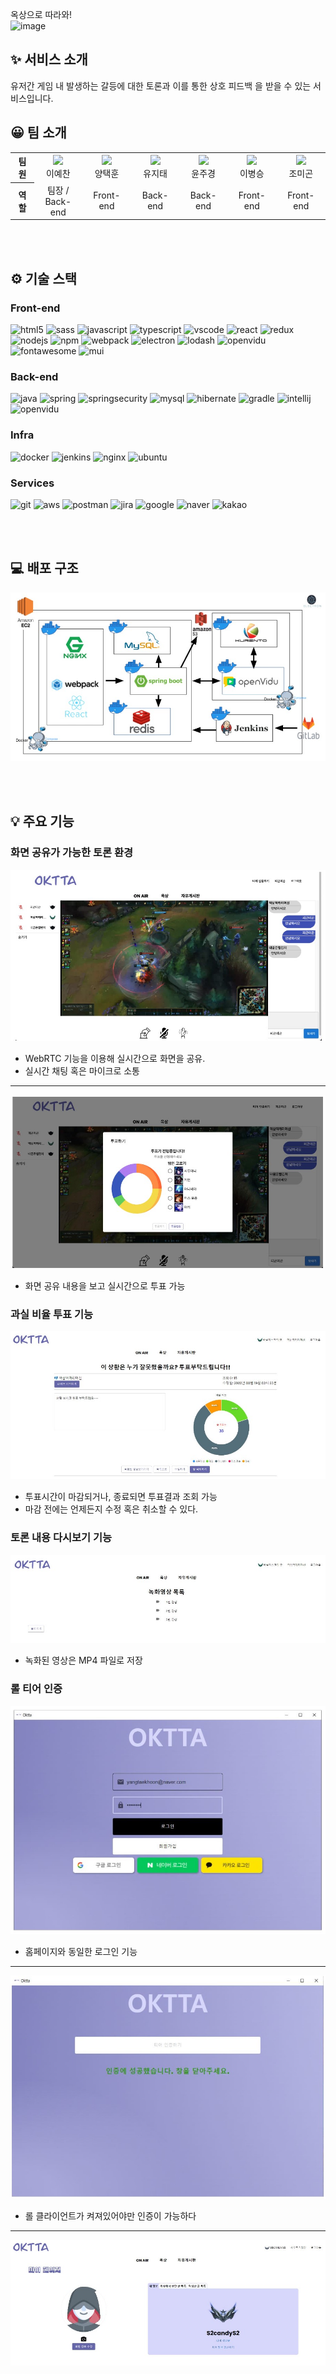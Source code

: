 옥상으로 따라와! <br/>
<img width="236" alt="image" src="https://user-images.githubusercontent.com/79758079/183015812-0e90d37f-355d-4a37-a12c-4949ffa0fdeb.png"/>

## ✨ 서비스 소개

유저간 게임 내 발생하는 갈등에 대한 토론과 이를 통한 상호 피드백
을 받을 수 있는 서비스입니다.

## 😀 팀 소개

<table>
  <tr>
    <th>팀원</th>
    <td><center><img src="https://user-images.githubusercontent.com/79758079/183022961-5cbce207-6c00-432f-925e-edf2f67b3294.png" width="50"><br/>이예찬</center></td>
    <td><center><img src="https://user-images.githubusercontent.com/79758079/183021854-b1289d1d-b78a-4492-9b21-cfc291c61eee.png" width="50"><br/>양택훈</center></td>
    <td><center><img src="https://user-images.githubusercontent.com/79758079/183023332-3e023ffa-600e-4b77-acd2-da564ab83d3e.png" width="50"><br/>유지태</center></td>
    <td><center><img src="https://user-images.githubusercontent.com/79758079/183021259-3e97bb1c-f46b-4759-b497-74c8f198a983.png" width="50"><br/>윤주경</center></td>
    <td><center><img src="https://user-images.githubusercontent.com/79758079/183022829-db3fa6a9-6b4e-4b2b-96a1-d1820b1de530.png" width="50"><br/>이병승</center></td>
    <td><center><img src="https://user-images.githubusercontent.com/79758079/183022427-162a8de7-852c-4b23-bb24-5316a954f391.png" width="50"><br/>조미곤</center></td>
  </tr>
  <tr>
    <th>역할</th>
    <td><center>팀장 /<br/> Back-end</center></td>
    <td><center>Front-end</center></td>
    <td><center>Back-end</center></td>
    <td><center>Back-end</center></td>
    <td><center>Front-end</center></td>
    <td><center>Front-end</center></td>
  </tr>
</table>
<br/><br/>

## ⚙️ 기술 스택

### Front-end

![html5](https://img.shields.io/badge/HTML5-E34F26?style=flat-square&logo=html5&logoColor=white) ![sass](https://img.shields.io/badge/Sass-CC6699?style=flat-square&logo=Sass&logoColor=white) ![javascript](https://img.shields.io/badge/JavaScript-F7DF1E?style=flat-square&logo=javascript&logoColor=black) ![typescript](https://img.shields.io/badge/TypeScript-3178C6?style=flat-square&logo=typescript&logoColor=white) ![vscode](https://img.shields.io/badge/Visual%20Studio%20Code-007ACC?style=flat-square&logo=Visual%20Studio%20Code&logoColor=white) ![react](https://img.shields.io/badge/React-61DAFB?style=flat-square&logo=React&logoColor=black) ![redux](https://img.shields.io/badge/Redux-764ABC?style=flat-square&logo=redux&logoColor=white) ![nodejs](https://img.shields.io/badge/Node.js-339933?style=flat-square&logo=Node.js&logoColor=white) ![npm](https://img.shields.io/badge/npm-CB3837?style=flat-square&logo=npm&logoColor=white) ![webpack](https://img.shields.io/badge/Webpack-8DD6F9?style=flat-square&logo=webpack&logoColor=black) ![electron](https://img.shields.io/badge/Electron-47848F?style=flat-square&logo=electron&logoColor=white) ![lodash](https://img.shields.io/badge/Lodash-3492FF?style=flat-square&logo=Lodash&logoColor=white) ![openvidu](https://img.shields.io/badge/OpenVidu-DDE072?style=flat-square&logo=openvidu&logoColor=white) ![fontawesome](https://img.shields.io/badge/Font%20Awesome-528DD7?style=flat-square&logo=fontawesome&logoColor=white) ![mui](https://img.shields.io/badge/MUI-007FFF?style=flat-square&logo=mui&logoColor=white)

### Back-end

![java](https://img.shields.io/badge/Java-007396?style=flat-square&logo=java&logoColor=white) ![spring](https://img.shields.io/badge/SpringBoot-6DB33F?style=flat-square&logo=SpringBoot&logoColor=white) ![springsecurity](https://img.shields.io/badge/SpringSecurity-6DB33F?style=flat-square&logo=SpringSecurity&logoColor=white) ![mysql](https://img.shields.io/badge/MySQL-4479A1?style=flat-square&logo=MySQL&logoColor=white) ![hibernate](https://img.shields.io/badge/Hibernate-59666C?style=flat-square&logo=hibernate&logoColor=white) ![gradle](https://img.shields.io/badge/Gradle-02303A?style=flat-square&logo=gradle&logoColor=white) ![intellij](https://img.shields.io/badge/IntelliJ%20IDEA-000000?style=flat-square&logo=IntelliJIDEA&logoColor=white) ![openvidu](https://img.shields.io/badge/OpenVidu-DDE072?style=flat-square&logo=openvidu&logoColor=white)

### Infra

![docker](https://img.shields.io/badge/Docker-2496ED?style=flat-square&logo=Docker&logoColor=white) ![jenkins](https://img.shields.io/badge/JENKINS-D23939?style=flat-square&logo=Jenkins&logoColor=white) ![nginx](https://img.shields.io/badge/NGINX-009639?style=flat-square&logo=nginx&logoColor=white) ![ubuntu](https://img.shields.io/badge/Ubuntu-E95420?style=flat-square&logo=ubuntu&logoColor=white)

### Services

![git](https://img.shields.io/badge/Git-F05032?style=flat-square&logo=git&logoColor=white) ![aws](https://img.shields.io/badge/Amazon%20AWS-232F3E?style=flat-square&logo=amazonaws&logoColor=white) ![postman](https://img.shields.io/badge/Postman-FF6C37?style=flat-square&logo=Postman&logoColor=white) ![jira](https://img.shields.io/badge/JiraSoftware-0052CC?style=flat-square&logo=jiraSoftware&logoColor=white) ![google](https://img.shields.io/badge/Google-4285F4?style=flat-square&logo=google&logoColor=white) ![naver](https://img.shields.io/badge/Naver-03C75A?style=flat-square&logo=naver&logoColor=white) ![kakao](https://img.shields.io/badge/Kakao-FFCD00?style=flat-square&logo=kakao&logoColor=black)

<br/><br/>

## 💻 배포 구조

![배포구조](./uploads/배포구조.jpg)

<br/><br/>

## 💡 주요 기능

### 화면 공유가 가능한 토론 환경

![화면공유방](./uploads/화면공유방.jpg)

- WebRTC 기능을 이용해 실시간으로 화면을 공유.
- 실시간 채팅 혹은 마이크로 소통

<hr />

![화면공유투표](./uploads/화면공유투표.jpg)

- 화면 공유 내용을 보고 실시간으로 투표 가능

### 과실 비율 투표 기능

![투표결과](./uploads/투표결과.jpg)

- 투표시간이 마감되거나, 종료되면 투표결과 조회 가능
- 마감 전에는 언제든지 수정 혹은 취소할 수 있다.

### 토론 내용 다시보기 기능

![녹화영상](./uploads/녹화영상.JPG)

- 녹화된 영상은 MP4 파일로 저장

### 롤 티어 인증

![티어인증프로그램](./uploads/티어인증프로그램.JPG)

- 홈페이지와 동일한 로그인 기능

<hr />

![티어인증](./uploads/티어인증.JPG)

- 롤 클라이언트가 켜져있어야만 인증이 가능하다

<hr />

![티어인증결과](./uploads/티어인증결과.JPG)

